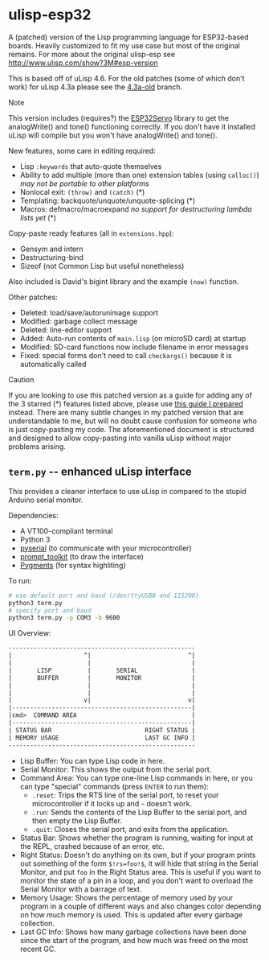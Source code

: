 # ulisp-esp32

A (patched) version of the Lisp programming language for ESP32-based boards.
Heavily customized to fit my use case but most of the original remains.
For more about the original ulisp-esp see <http://www.ulisp.com/show?3M#esp-version>

This is based off of uLisp 4.6. For the old patches (some of which don't work) for
uLisp 4.3a please see the [4.3a-old](https://github.com/dragoncoder047/ulisp-esp32/tree/4.3a-old) branch.

> [!NOTE]
> This version includes (requires?) the [ESP32Servo](https://www.arduino.cc/reference/en/libraries/esp32servo/) library to get the analogWrite() and tone() functioning correctly. If you don't have it installed uLisp will compile but you won't have analogWrite() and tone().

New features, some care in editing required:
* Lisp `:keywords` that auto-quote themselves
* Ability to add multiple (more than one) extension tables (using `calloc()`) *may not be portable to other platforms*
* Nonlocal exit: `(throw)` and `(catch)` (\*)
* Templating: backquote/unquote/unquote-splicing (\*)
* Macros: defmacro/macroexpand *no support for destructuring lambda lists yet* (\*)

Copy-paste ready features (all in `extensions.hpp`):
* Gensym and intern
* Destructuring-bind
* Sizeof (not Common Lisp but useful nonetheless)

Also included is David's bigint library and the example `(now)` function. 

Other patches:
* Deleted: load/save/autorunimage support
* Modified: garbage collect message
* Deleted: line-editor support
* Added: Auto-run contents of `main.lisp` (on microSD card) at startup
* Modified: SD-card functions now include filename in error messages
* Fixed: special forms don't need to call `checkargs()` because it is automatically called

> [!CAUTION]
> If you are looking to use this patched version as a guide for adding any of the 3 starred (\*) features listed above, please use [this guide I prepared](https://dragoncoder047.github.io/pages/ulisp_howto.html) instead. There are many subtle changes in my patched version that are understandable to me, but will no doubt cause confusion for someone who is just copy-pasting my code. The aforementioned document is structured and designed to allow copy-pasting into vanilla uLisp without major problems arising.

## `term.py` -- enhanced uLisp interface

This provides a cleaner interface to use uLisp in compared to the stupid Arduino serial monitor.

Dependencies:

* A VT100-compliant terminal
* Python 3
* [pyserial](https://pypi.org/project/pyserial/) (to communicate with your microcontroller)
* [prompt_toolkit](https://pypi.org/project/prompt-toolkit/) (to draw the interface)
* [Pygments](https://pypi.org/project/Pygments/) (for syntax highliting)

To run:

```bash
# use default port and baud (/dev/ttyUSB0 and 115200)
python3 term.py
# specify port and baud
python3 term.py -p COM3 -b 9600
```

UI Overview:

```txt
----------------------------------------------------
|                    ^|                           ^|
|                     |                            |
|       LISP          |       SERIAL               |
|       BUFFER        |       MONITOR              |
|                     |                            |
|                     |                            |
|                    v|                           v|
|--------------------------------------------------|
|cmd>  COMMAND AREA                                |
|--------------------------------------------------|
| STATUS BAR                          RIGHT STATUS |
| MEMORY USAGE                        LAST GC INFO |
----------------------------------------------------
```

* Lisp Buffer: You can type Lisp code in here.
* Serial Monitor: This shows the output from the serial port.
* Command Area: You can type one-line Lisp commands in here, or you can type "special" commands (press <small>ENTER</small> to run them):
    * `.reset`: Trips the RTS line of the serial port, to reset your microcontroller if it locks up and `~` doesn't work.
    * `.run`: Sends the contents of the Lisp Buffer to the serial port, and then empty the Lisp Buffer.
    * `.quit`: Closes the serial port, and exits from the application.
* Status Bar: Shows whether the program is running, waiting for input at the REPL, crashed because of an error, etc.
* Right Status: Doesn't do anything on its own, but if your program prints out something of the form `$!rs=foo!$`, it will hide that string in the Serial Monitor, and put `foo` in the Right Status area. This is useful if you want to monitor the state of a pin in a loop, and you don't want to overload the Serial Monitor with a barrage of text.
* Memory Usage: Shows the percentage of memory used by your program in a couple of different ways and also changes color depending on how much memory is used. This is updated after every garbage collection.
* Last GC Info: Shows how many garbage collections have been done since the start of the program, and how much was freed on the most recent GC.
